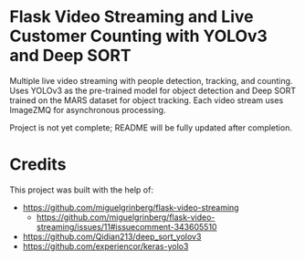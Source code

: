 # Flask Video Streaming and Live Customer Counting with YOLOv3 and Deep SORT
Multiple live video streaming with people detection, tracking, and counting. Uses YOLOv3 as the pre-trained model for object detection and Deep SORT trained on the MARS dataset for object tracking. Each video stream uses ImageZMQ for asynchronous processing.

Project is not yet complete; README will be fully updated after completion.

# Credits
This project was built with the help of:
* https://github.com/miguelgrinberg/flask-video-streaming
  * https://github.com/miguelgrinberg/flask-video-streaming/issues/11#issuecomment-343605510
* https://github.com/Qidian213/deep_sort_yolov3
* https://github.com/experiencor/keras-yolo3
